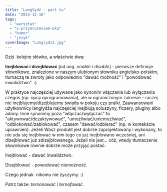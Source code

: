 ```yaml
---
title: "Langłydż - part tu"
date: "2013-12-16"
tags:
  - "warsztat"
  - "z-przymruzeniem-oka"
  - "humor"
  - "jezyk"
coverImage: "Langlydz2.jpg"
---
```


Dziś  kolejne słówko, a właściwie dwa:

**Inejblować i dizejblować** \[od ang. _enable_ i _disable_\] - pierwsze
definicje słownikowe, znalezione w naszym ulubionym słowniku angielsko-polskim,
tłumaczą te zwroty jako odpowiednio "dawać możność" i "powodować inwalidztwo".
:)

W praktyce najczęściej używane jako synonim włączania lub wyłączania czegoś (np.
opcji oprogramowania), ale w ograniczonym zakresie - raczej nie
inejblujemy/dizejblujemy światła w pokoju czy pralki. Zaawansowani użytkownicy
langłydża najczęściej inejblują soluszyny, ficzery, pluginy albo adony. Inne
synonimy poza "włączać/wyłączać" to "aktywować/dezaktywować",
"umożliwiać/uniemożliwiać", "odblokować/zablokować", czasem "dawać/odbierać"
(np. w kontekście uprawnień). Jeżeli Wasz produkt jest dobrze zaprojektowany i
wykonany, to nie uda się inejblować w nim tego co już inejblowano wcześniej, ani
dizejblować już zdizejblowanego. Jeżeli nie jest... cóż, wtedy tłumaczenie
słownikowe równie dobrze może przyjąć postać:

Inejblować - dawać inwalidztwo.

Disejblować - powodować niemożność.

Czego jednak  nikomu nie życzymy. :)

Patrz także: _ternonować i ternofować_.
